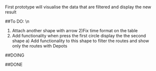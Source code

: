 First prototype will visualise the data that are filtered and display the new result

##To DO: \n
1) Attach another shape with arrow 
2)Fix time format on the table
3) Add functionality when press the first circle display the the second shape
	a) Add functionality to this shape to filter the routes and show only the routes with Depots 

##DOING

##DONE
